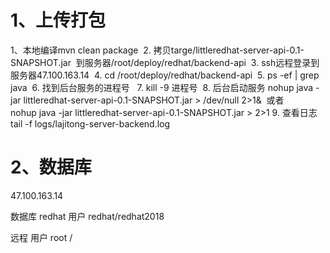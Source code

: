 # 1、上传打包

1、本地编译mvn clean package 
2. 拷贝targe/littleredhat-server-api-0.1-SNAPSHOT.jar  到服务器/root/deploy/redhat/backend-api 
3. ssh远程登录到服务器47.100.163.14 
4. cd /root/deploy/redhat/backend-api 
5. ps -ef | grep java 
6. 找到后台服务的进程号  
7. kill -9 进程号 
8. 后台启动服务 nohup java -jar littleredhat-server-api-0.1-SNAPSHOT.jar > /dev/null 2>1& 
或者nohup java -jar littleredhat-server-api-0.1-SNAPSHOT.jar > 2>1
9. 查看日志 tail -f logs/lajitong-server-backend.log



# 2、数据库
47.100.163.14

数据库 redhat  用户 redhat/redhat2018

远程 用户 root / 
